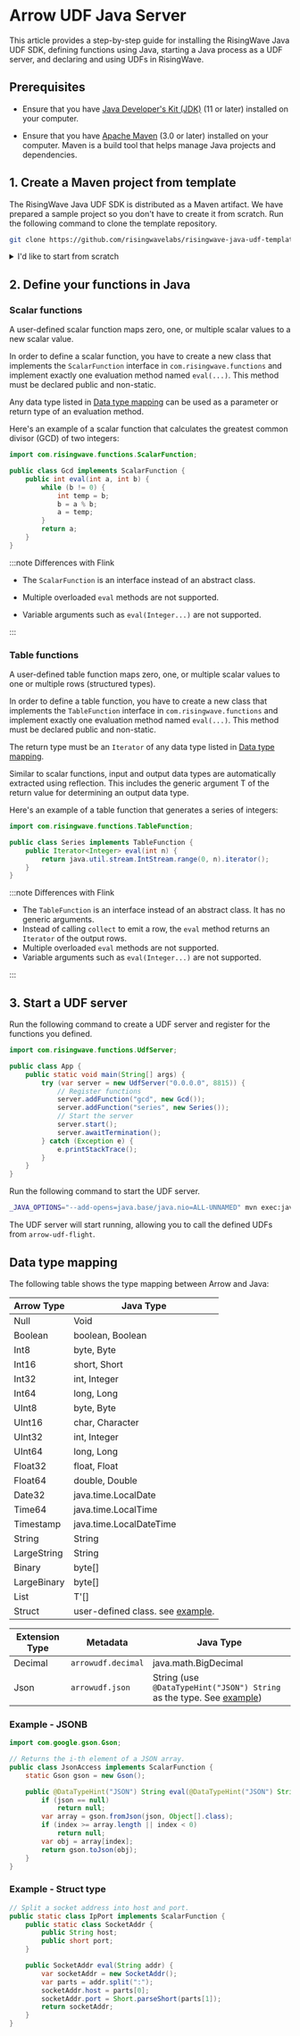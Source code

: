 # Arrow UDF Java Server

This article provides a step-by-step guide for installing the RisingWave Java UDF SDK, defining functions using Java, starting a Java process as a UDF server, and declaring and using UDFs in RisingWave.

## Prerequisites

- Ensure that you have [Java Developer's Kit (JDK)](https://www.oracle.com/technetwork/java/javase/downloads/index.html) (11 or later) installed on your computer.

- Ensure that you have [Apache Maven](https://maven.apache.org/guides/getting-started/maven-in-five-minutes.html) (3.0 or later) installed on your computer. Maven is a build tool that helps manage Java projects and dependencies.

## 1. Create a Maven project from template

The RisingWave Java UDF SDK is distributed as a Maven artifact. We have prepared a sample project so you don't have to create it from scratch. Run the following command to clone the template repository.

```sh
git clone https://github.com/risingwavelabs/risingwave-java-udf-template.git
```

<details>
  <summary>I'd like to start from scratch</summary>

  To create a new project using the RisingWave Java UDF SDK, follow these steps:

  Generate a new Maven project:

  ```sh
  mvn archetype:generate -DgroupId=com.example -DartifactId=udf-example -DarchetypeArtifactId=maven-archetype-quickstart -DarchetypeVersion=1.4 -DinteractiveMode=false
  ```

  Configure your `pom.xml` file as follows:

  ```xml
  <?xml version="1.0" encoding="UTF-8"?>
  <project xmlns="http://maven.apache.org/POM/4.0.0" xmlns:xsi="http://www.w3.org/2001/XMLSchema-instance"
      xsi:schemaLocation="http://maven.apache.org/POM/4.0.0 http://maven.apache.org/xsd/maven-4.0.0.xsd">
      <modelVersion>4.0.0</modelVersion>
      <groupId>com.example</groupId>
      <artifactId>udf-example</artifactId>
      <version>1.0-SNAPSHOT</version>

      <dependencies>
          <dependency>
              <groupId>com.risingwave</groupId>
              <artifactId>risingwave-udf</artifactId>
              <version>0.2.0</version>
          </dependency>
      </dependencies>
  </project>
  ```

  The `--add-opens` flag must be added when running unit tests through Maven:

  ```xml
  <build>
      <plugins>
          <plugin>
              <groupId>org.apache.maven.plugins</groupId>
              <artifactId>maven-surefire-plugin</artifactId>
              <version>3.2.5</version>
              <configuration>
                  <argLine>--add-opens=java.base/java.nio=ALL-UNNAMED</argLine>
              </configuration>
          </plugin>
      </plugins>
  </build>
  ```

</details>

## 2. Define your functions in Java  

### Scalar functions

A user-defined scalar function maps zero, one, or multiple scalar values to a new scalar value.

In order to define a scalar function, you have to create a new class that implements the `ScalarFunction`
interface in `com.risingwave.functions` and implement exactly one evaluation method named `eval(...)`.
This method must be declared public and non-static.

Any data type listed in [Data type mapping](udf-java.md#data-type-mapping) can be used as a parameter or return type of an evaluation method.

Here's an example of a scalar function that calculates the greatest common divisor (GCD) of two integers:

```java
import com.risingwave.functions.ScalarFunction;

public class Gcd implements ScalarFunction {
    public int eval(int a, int b) {
        while (b != 0) {
            int temp = b;
            b = a % b;
            a = temp;
        }
        return a;
    }
}
```

:::note Differences with Flink

- The `ScalarFunction` is an interface instead of an abstract class.
   
- Multiple overloaded `eval` methods are not supported.
   
- Variable arguments such as `eval(Integer...)` are not supported.

:::

### Table functions

A user-defined table function maps zero, one, or multiple scalar values to one or multiple
rows (structured types).

In order to define a table function, you have to create a new class that implements the `TableFunction`
interface in `com.risingwave.functions` and implement exactly one evaluation method named `eval(...)`.
This method must be declared public and non-static.

The return type must be an `Iterator` of any data type listed in [Data type mapping](udf-java.md#data-type-mapping).

Similar to scalar functions, input and output data types are automatically extracted using reflection.
This includes the generic argument T of the return value for determining an output data type.

Here's an example of a table function that generates a series of integers:

```java
import com.risingwave.functions.TableFunction;

public class Series implements TableFunction {
    public Iterator<Integer> eval(int n) {
        return java.util.stream.IntStream.range(0, n).iterator();
    }
}
```

:::note Differences with Flink

- The `TableFunction` is an interface instead of an abstract class. It has no generic arguments.
- Instead of calling `collect` to emit a row, the `eval` method returns an `Iterator` of the output rows.
- Multiple overloaded `eval` methods are not supported.
- Variable arguments such as `eval(Integer...)` are not supported.

:::

## 3. Start a UDF server

Run the following command to create a UDF server and register for the functions you defined.

```java
import com.risingwave.functions.UdfServer;

public class App {
    public static void main(String[] args) {
        try (var server = new UdfServer("0.0.0.0", 8815)) {
            // Register functions
            server.addFunction("gcd", new Gcd());
            server.addFunction("series", new Series());
            // Start the server
            server.start();
            server.awaitTermination();
        } catch (Exception e) {
            e.printStackTrace();
        }
    }
}
```

Run the following command to start the UDF server.

```sh
_JAVA_OPTIONS="--add-opens=java.base/java.nio=ALL-UNNAMED" mvn exec:java -Dexec.mainClass="com.example.App"
```

The UDF server will start running, allowing you to call the defined UDFs from `arrow-udf-flight`.

## Data type mapping

The following table shows the type mapping between Arrow and Java:

| Arrow Type        | Java Type                 |
| ----------------- | ------------------------- |
| Null              | Void                      |
| Boolean           | boolean, Boolean          |
| Int8              | byte, Byte                |
| Int16             | short, Short              |
| Int32             | int, Integer              |
| Int64             | long, Long                |
| UInt8             | byte, Byte                |
| UInt16            | char, Character           |
| UInt32            | int, Integer              |
| UInt64            | long, Long                |
| Float32           | float, Float              |
| Float64           | double, Double            |
| Date32            | java.time.LocalDate       |
| Time64            | java.time.LocalTime       |
| Timestamp         | java.time.LocalDateTime   |
| String            | String                    |
| LargeString       | String                    |
| Binary            | byte[]                    |
| LargeBinary       | byte[]                    |
| List<T>           | T'[]                      |
| Struct            | user-defined class. see [example](#example---struct-type). |

| Extension Type    | Metadata            | Java Type                 |
| ----------------- | ------------------- | ------------------------- |
| Decimal           | `arrowudf.decimal`  | java.math.BigDecimal      |
| Json              | `arrowudf.json`     | String (use `@DataTypeHint("JSON") String` as the type. See [example](#example---jsonb)) |

### Example - JSONB

```java title="Define the function in Java"
import com.google.gson.Gson;

// Returns the i-th element of a JSON array.
public class JsonAccess implements ScalarFunction {
    static Gson gson = new Gson();

    public @DataTypeHint("JSON") String eval(@DataTypeHint("JSON") String json, int index) {
        if (json == null)
            return null;
        var array = gson.fromJson(json, Object[].class);
        if (index >= array.length || index < 0)
            return null;
        var obj = array[index];
        return gson.toJson(obj);
    }
}
```

### Example - Struct type

```java title="Define the function in Java"
// Split a socket address into host and port.
public static class IpPort implements ScalarFunction {
    public static class SocketAddr {
        public String host;
        public short port;
    }

    public SocketAddr eval(String addr) {
        var socketAddr = new SocketAddr();
        var parts = addr.split(":");
        socketAddr.host = parts[0];
        socketAddr.port = Short.parseShort(parts[1]);
        return socketAddr;
    }
}
```
